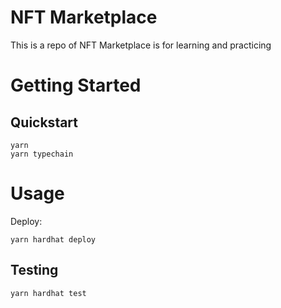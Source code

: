 # NFT Marketplace 

This is a repo of NFT Marketplace is for learning and practicing

# Getting Started

## Quickstart

```
yarn
yarn typechain
```


# Usage

Deploy:

```
yarn hardhat deploy
```

## Testing

```
yarn hardhat test
```
